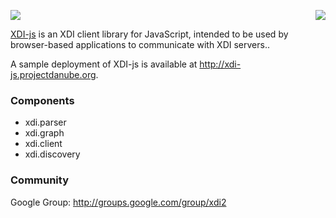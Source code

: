 <a href="http://projectdanube.org/" target="_blank"><img src="http://projectdanube.github.com/xdi-js/images/projectdanube_logo.png" align="right"></a>
<img src="http://projectdanube.github.com/xdi-js/images/logo64.png"><br>

[XDI-js](http://github.com/projectdanube/xdi-js) is an XDI client library for JavaScript, intended to be used by browser-based applications
to communicate with XDI servers.. 

A sample deployment of XDI-js is available at http://xdi-js.projectdanube.org.

### Components

* xdi.parser
* xdi.graph
* xdi.client
* xdi.discovery

### Community

Google Group: http://groups.google.com/group/xdi2
